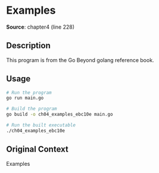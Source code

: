 # Examples

**Source**: chapter4 (line 228)

## Description

This program is from the Go Beyond golang reference book.

## Usage

```bash
# Run the program
go run main.go

# Build the program
go build -o ch04_examples_ebc10e main.go

# Run the built executable
./ch04_examples_ebc10e
```

## Original Context

Examples
